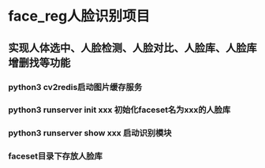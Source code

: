 # face_reg人脸识别项目
## 实现人体选中、人脸检测、人脸对比、人脸库、人脸库增删找等功能

### python3 cv2redis启动图片缓存服务
### python3 runserver init xxx 初始化faceset名为xxx的人脸库
### python3 runserver show xxx 启动识别模块

### faceset目录下存放人脸库

